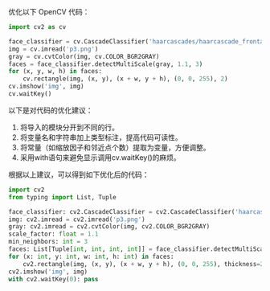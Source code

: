 优化以下 OpenCV 代码：

```python
import cv2 as cv

face_classifier = cv.CascadeClassifier('haarcascades/haarcascade_frontalface_default.xml')
img = cv.imread('p3.png')
gray = cv.cvtColor(img, cv.COLOR_BGR2GRAY)
faces = face_classifier.detectMultiScale(gray, 1.1, 3)
for (x, y, w, h) in faces:
    cv.rectangle(img, (x, y), (x + w, y + h), (0, 0, 255), 2)
cv.imshow('img', img)
cv.waitKey()
```

以下是对代码的优化建议：

1. 将导入的模块分开到不同的行。
2. 将变量名和字符串加上类型标注，提高代码可读性。
3. 将常量（如缩放因子和邻近点个数）提取为变量，方便调整。
4. 采用with语句来避免显示调用cv.waitKey()的麻烦。

根据以上建议，可以得到如下优化后的代码：

```python
import cv2
from typing import List, Tuple

face_classifier: cv2.CascadeClassifier = cv2.CascadeClassifier('haarcascades/haarcascade_frontalface_default.xml')
img: cv2.imread = cv2.imread('p3.png')
gray: cv2.imread = cv2.cvtColor(img, cv2.COLOR_BGR2GRAY)
scale_factor: float = 1.1
min_neighbors: int = 3
faces: List[Tuple[int, int, int, int]] = face_classifier.detectMultiScale(gray, scaleFactor=scale_factor, minNeighbors=min_neighbors)
for (x: int, y: int, w: int, h: int) in faces:
    cv2.rectangle(img, (x, y), (x + w, y + h), (0, 0, 255), thickness=2)
cv2.imshow('img', img)
with cv2.waitKey(0): pass
```
